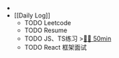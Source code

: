 -
- [[Daily Log]]
	- TODO Leetcode
	- TODO Resume
	- TODO JS、TS练习 >[🍅🍅 50min](#agenda-pomo://?t=f-1692002539281-1500%2Cf-1692008190423-1500)
	- TODO React 框架面试